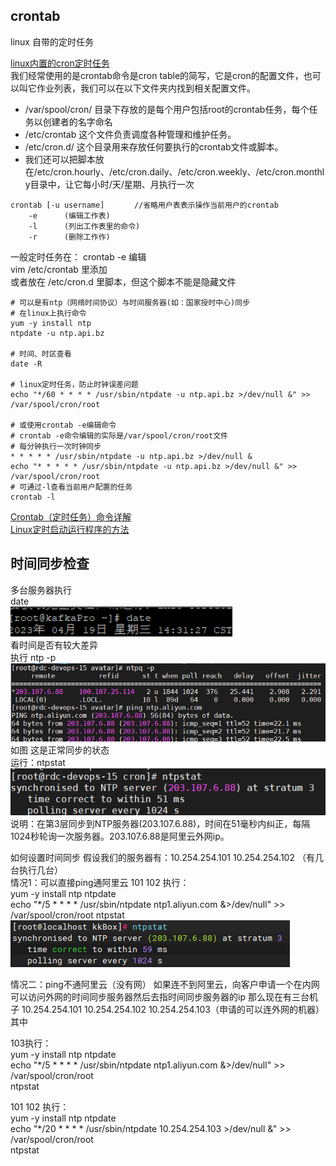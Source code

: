## crontab
linux 自带的定时任务

[linux内置的cron定时任务](https://blog.csdn.net/womeng2009/article/details/125472964)  
我们经常使用的是crontab命令是cron table的简写，它是cron的配置文件，也可以叫它作业列表，我们可以在以下文件夹内找到相关配置文件。  

* /var/spool/cron/ 目录下存放的是每个用户包括root的crontab任务，每个任务以创建者的名字命名  
* /etc/crontab 这个文件负责调度各种管理和维护任务。  
* /etc/cron.d/ 这个目录用来存放任何要执行的crontab文件或脚本。  
* 我们还可以把脚本放在/etc/cron.hourly、/etc/cron.daily、/etc/cron.weekly、/etc/cron.monthly目录中，让它每小时/天/星期、月执行一次

```shell
crontab [-u username]　　　　//省略用户表表示操作当前用户的crontab
    -e      (编辑工作表)
    -l      (列出工作表里的命令)
    -r      (删除工作作)
```
一般定时任务在：
crontab -e 编辑  
vim /etc/crontab 里添加  
或者放在 /etc/cron.d 里脚本，但这个脚本不能是隐藏文件  

```shell
# 可以是有ntp（网络时间协议）与时间服务器(如：国家授时中心)同步
# 在linux上执行命令
yum -y install ntp
ntpdate -u ntp.api.bz

# 时间、时区查看
date -R

# linux定时任务，防止时钟误差问题
echo "*/60 * * * * /usr/sbin/ntpdate -u ntp.api.bz >/dev/null &" >> /var/spool/cron/root

# 或使用crontab -e编辑命令
# crontab -e命令编辑的实际是/var/spool/cron/root文件
# 每分钟执行一次时钟同步
* * * * * /usr/sbin/ntpdate -u ntp.api.bz >/dev/null &
echo "* * * * * /usr/sbin/ntpdate -u ntp.api.bz >/dev/null &" >> /var/spool/cron/root
# 可通过-l查看当前用户配置的任务
crontab -l
```

[Crontab（定时任务）命令详解](https://huaweicloud.csdn.net/63560690d3efff3090b58dd3.html)  
[Linux定时启动运行程序的方法](https://zongxp.blog.csdn.net/article/details/77978328)

## 时间同步检查
多台服务器执行  
date  
![img_2.png](img_2.png)  
看时间是否有较大差异  
执行 ntp -p  
![img_3.png](img_3.png)   
如图 这是正常同步的状态  
运行：ntpstat  
![img_4.png](img_4.png)  
说明：在第3层同步到NTP服务器(203.107.6.88)，时间在51毫秒内纠正，每隔1024秒轮询一次服务器。203.107.6.88是阿里云外网ip。  



如何设置时间同步 假设我们的服务器有：10.254.254.101 10.254.254.102  （有几台执行几台）  
情况1：可以直接ping通阿里云
101 102 执行：   
yum -y install ntp ntpdate  
echo "*/5 * * * * /usr/sbin/ntpdate ntp1.aliyun.com &>/dev/null" >> /var/spool/cron/root
ntpstat  
![img_5.png](img_5.png)

情况二：ping不通阿里云（没有网）
如果连不到阿里云，向客户申请一个在内网可以访问外网的时间同步服务器然后去指时间同步服务器的ip
那么现在有三台机子 10.254.254.101 10.254.254.102 10.254.254.103（申请的可以连外网的机器）其中  

103执行：  
yum -y install ntp ntpdate  
echo "*/5 * * * * /usr/sbin/ntpdate ntp1.aliyun.com &>/dev/null" >> /var/spool/cron/root  
ntpstat  



101 102 执行：  
yum -y install ntp ntpdate  
echo "*/20 * * * * /usr/sbin/ntpdate 10.254.254.103 >/dev/null &" >> /var/spool/cron/root  
ntpstat  
